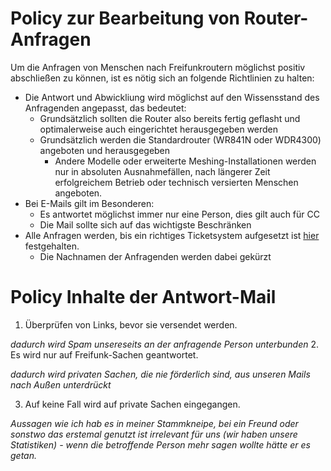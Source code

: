 # Policy zur Bearbeitung von Router-Anfragen
Um die Anfragen von Menschen nach Freifunkroutern möglichst positiv abschließen zu können, ist es nötig sich an folgende Richtlinien zu halten:
* Die Antwort und Abwickliung wird möglichst auf den Wissensstand des Anfragenden angepasst, das bedeutet:
  * Grundsätzlich sollten die Router also bereits fertig geflasht und optimalerweise auch eingerichtet herausgegeben werden
  * Grundsätzlich werden die Standardrouter (WR841N oder WDR4300) angeboten und herausgegeben
    * Andere Modelle oder erweiterte Meshing-Installationen werden nur in absoluten Ausnahmefällen, nach längerer Zeit erfolgreichem Betrieb oder technisch versierten Menschen angeboten.
* Bei E-Mails gilt im Besonderen:
  * Es antwortet möglichst immer nur eine Person, dies gilt auch für CC
  * Die Mail sollte sich auf das wichtigste Beschränken
* Alle Anfragen werden, bis ein richtiges Ticketsystem aufgesetzt ist [hier](http://wiki.bremen.freifunk.net/Routerboerse-Anfragen) festgehalten.
  * Die Nachnamen der Anfragenden werden dabei gekürzt

# Policy Inhalte der Antwort-Mail
1. Überprüfen von Links, bevor sie versendet werden.

  _dadurch wird Spam unsereseits an der anfragende Person unterbunden_
2. Es wird nur auf Freifunk-Sachen geantwortet.

  _dadurch wird privaten Sachen, die nie förderlich sind, aus unseren Mails nach Außen unterdrückt_
  
3. Auf keine Fall wird auf private Sachen eingegangen.

 _Aussagen wie ich hab es in meiner Stammkneipe, bei ein Freund oder sonstwo das erstemal genutzt ist irrelevant für uns (wir haben unsere Statistiken) - wenn die betroffende Person mehr sagen wollte hätte er es getan._